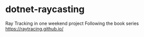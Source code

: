 # dotnet-raycasting
Ray Tracking in one weekend project
Following the book series https://raytracing.github.io/
